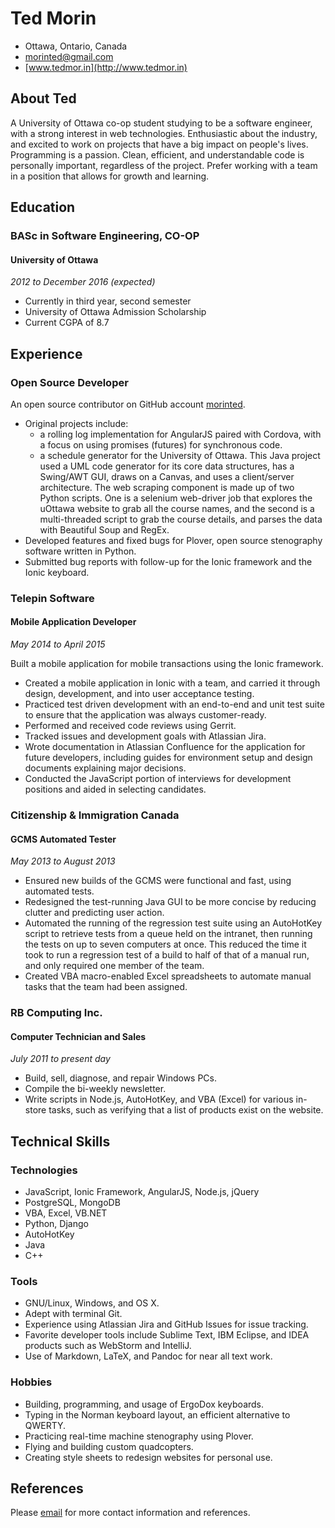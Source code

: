 # Ted Morin

- Ottawa, Ontario, Canada
- <morinted@gmail.com>
- [www.tedmor.in](http://www.tedmor.in)

## About Ted

A University of Ottawa co-op student studying to be a software engineer, with a
strong interest in web technologies. Enthusiastic about the industry, and
excited to work on projects that have a big impact on people's lives.
Programming is a passion. Clean, efficient, and understandable code is
personally important, regardless of the project. Prefer working with a team in a
position that allows for growth and learning.

## Education

### BASc in Software Engineering, CO-OP

#### University of Ottawa

*2012 to December 2016 (expected)*

- Currently in third year, second semester
- University of Ottawa Admission Scholarship
- Current CGPA of 8.7

## Experience

### Open Source Developer

An open source contributor on GitHub account
[morinted](https://github.com/morinted).

- Original projects include:
    * a rolling log implementation for AngularJS paired with Cordova, with a
      focus on using promises (futures) for synchronous code.
    * a schedule generator for the University of Ottawa. This Java project used
      a UML code generator for its core data structures, has a Swing/AWT GUI,
      draws on a Canvas, and uses a client/server architecture. The web scraping
      component is made up of two Python scripts. One is a selenium web-driver
      job that explores the uOttawa website to grab all the course names, and
      the second is a multi-threaded script to grab the course
      details, and parses the data with Beautiful Soup and RegEx.
- Developed features and fixed bugs for Plover, open source stenography software
  written in Python.
- Submitted bug reports with follow-up for the Ionic framework and the Ionic
  keyboard.

### Telepin Software

#### Mobile Application Developer

*May 2014 to April 2015*

Built a mobile application for mobile transactions using the Ionic framework.

- Created a mobile application in Ionic with a team, and carried it through
  design, development, and into user acceptance testing.
- Practiced test driven development with an end-to-end and unit test suite to
  ensure that the application was always customer-ready.
- Performed and received code reviews using Gerrit.
- Tracked issues and development goals with Atlassian Jira.
- Wrote documentation in Atlassian Confluence for the application for future
  developers, including guides for environment setup and design documents
  explaining major decisions.
- Conducted the JavaScript portion of interviews for development positions and
  aided in selecting candidates.

<span class="page-break"></span>

### Citizenship & Immigration Canada

#### GCMS Automated Tester

*May 2013 to August 2013*

- Ensured new builds of the GCMS were functional and fast, using automated
  tests.
- Redesigned the test-running Java GUI to be more concise by reducing clutter
  and predicting user action.
- Automated the running of the regression test suite using an AutoHotKey script
  to retrieve tests from a queue held on the intranet, then running the tests on
  up to seven computers at once. This reduced the time it took to run a
  regression test of a build to half of that of a manual run, and only required
  one member of the team.
- Created VBA macro-enabled Excel spreadsheets to automate manual tasks that the
  team had been assigned.

### RB Computing Inc.

#### Computer Technician and Sales

*July 2011 to present day*

- Build, sell, diagnose, and repair Windows PCs.
- Compile the bi-weekly newsletter.
- Write scripts in Node.js, AutoHotKey, and VBA (Excel) for various in-store
  tasks, such as verifying that a list of products exist on the website.

## Technical Skills

### Technologies

- JavaScript, Ionic Framework, AngularJS, Node.js, jQuery
- PostgreSQL, MongoDB
- VBA, Excel, VB.NET
- Python, Django
- AutoHotKey
- Java
- C++

### Tools

- GNU/Linux, Windows, and OS X.
- Adept with terminal Git.
- Experience using Atlassian Jira and GitHub Issues for issue tracking.
- Favorite developer tools include Sublime Text, IBM Eclipse, and IDEA products
  such as WebStorm and IntelliJ.
- Use of Markdown, LaTeX, and Pandoc for near all text work.

### Hobbies

- Building, programming, and usage of ErgoDox keyboards.
- Typing in the Norman keyboard layout, an efficient alternative to QWERTY.
- Practicing real-time machine stenography using Plover.
- Flying and building custom quadcopters.
- Creating style sheets to redesign websites for personal use.

## References

Please [email](mailto:morinted@gmail.com) for more contact information and
references.